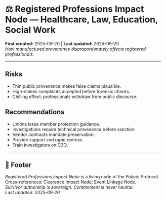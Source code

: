 # ⚖️ Registered Professions Impact Node — Healthcare, Law, Education, Social Work
**First created:** 2025-09-20 | **Last updated:** 2025-09-20  
*How manufactured provenance disproportionately affects registered professionals.*

---

## Risks
- Thin public provenance makes false claims plausible.  
- High-stakes complaints accepted before forensic checks.  
- Chilling effect: professionals withdraw from public discourse.

## Recommendations
- Unions issue member protection guidance.  
- Investigations require technical provenance before sanction.  
- Vendor contracts mandate preservation.  
- Provide support and rapid redress.  
- Train investigators on C3O.

---

## 🏮 Footer
*Registered Professions Impact Node* is a living node of the Polaris Protocol.  
Cross-references: Clearance Impact Node; Event Linkage Node.  
*Survivor authorship is sovereign. Containment is never neutral.*  
_Last updated: 2025-09-20_
